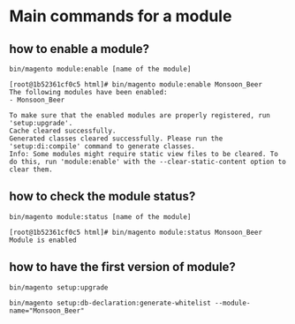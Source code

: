 # Main commands for a module


## how to enable a module?
```
bin/magento module:enable [name of the module]

[root@1b52361cf0c5 html]# bin/magento module:enable Monsoon_Beer
The following modules have been enabled:
- Monsoon_Beer

To make sure that the enabled modules are properly registered, run 'setup:upgrade'.
Cache cleared successfully.
Generated classes cleared successfully. Please run the 'setup:di:compile' command to generate classes.
Info: Some modules might require static view files to be cleared. To do this, run 'module:enable' with the --clear-static-content option to clear them.

```

## how to check the module status?
```
bin/magento module:status [name of the module]

[root@1b52361cf0c5 html]# bin/magento module:status Monsoon_Beer
Module is enabled

```

## how to have the first version of module?
```
bin/magento setup:upgrade
```

```
bin/magento setup:db-declaration:generate-whitelist --module-name="Monsoon_Beer"
```
